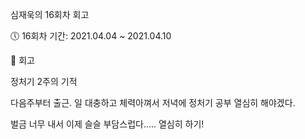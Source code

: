 심재욱의 16회차 회고

🕔 16회차 기간: 2021.04.04 ~ 2021.04.10

📝 회고

정처기 2주의 기적

다음주부터 출근. 일 대충하고 체력아껴서 저녁에 정처기 공부 열심히 해야겠다.

벌금 너무 내서 이제 슬슬 부담스럽다..... 열심히 하기!
